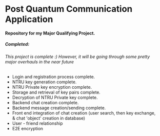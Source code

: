 # Post Quantum Communication Application

#### Repository for my Major Qualifying Project.

##### Completed:

###### This project is complete :) However, it will be going through some pretty major overhauls in the near future

- Login and registration process complete.
- NTRU key generation complete.
- NTRU Private key encryption complete.
- Storage and retrieval of key pairs complete.
- Decryption of NTRU Private key complete.
- Backend chat creation complete.
- Backend message creation/sending complete.
- Front end integration of chat creation (user search, then key exchange,
  & chat 'object' creation in database)
- User - friend relationship
- E2E encryption
